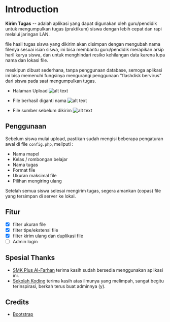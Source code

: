 # Introduction
**Kirim Tugas** -- adalah aplikasi yang dapat digunakan oleh guru/pendidik untuk mengumpulkan tugas (praktikum) siswa dengan lebih cepat dan rapi melalui jaringan LAN.

file hasil tugas siswa yang dikirim akan disimpan dengan mengubah nama filenya sesuai isian siswa, ini bisa membantu guru/pendidik merapikan arsip haril karya siswa, dan untuk menghindari resiko kehilangan data karena lupa nama dan lokasi file.

meskipun dibuat sederhana, tanpa penggunaan database, semoga aplikasi ini bisa memenuhi fungsinya mengurangi penggunaan "flashdisk bervirus" dari siswa pada saat mengumpulkan tugas.

- Halaman Upload
![alt text](https://preview.ibb.co/gb2yA5/Screenshot_from_2017_07_01_18_18_56.png "screenshoot")

- File berhasil diganti nama
![alt text](https://preview.ibb.co/i7Vwxk/Screenshot_from_2017_07_01_18_16_39.png "screenshoot")

- File sumber sebelum dikirim
![alt text](https://image.ibb.co/idV73Q/Screenshot_from_2017_07_01_18_09_33.png "screenshoot")

## Penggunaan
Sebelum siswa mulai upload, pastikan sudah mengisi beberapa pengaturan awal di file ```config.php```, meliputi :
- Nama mapel
- Kelas / rombongan belajar
- Nama tugas
- Format file
- Ukuran maksimal file
- Pilihan mengiring ulang

Setelah semua siswa selesai mengirim tugas, segera amankan (copas) file yang tersimpan di server ke lokal.

## Fitur
- [x] filter ukuran file
- [x] filter tipe/ekstensi file
- [x] filter kirim ulang dan duplikasi file
- [ ] Admin login

## Spesial Thanks
- [SMK Plus Al-Farhan](http://smkplusalfarhan.sch.id/)
terima kasih sudah bersedia menggunakan aplikasi ini.
- [Sekolah Koding](http://sekolahkoding.com/)
terima kasih atas ilmunya yang melimpah, sangat begitu terinspirasi, berkah terus buat adminnya (y).

## Credits
- [Bootstrap](http://getbootstrap.com/)
